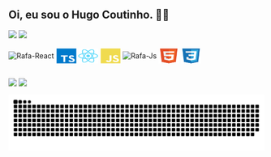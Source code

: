 ## Oi, eu sou o Hugo Coutinho. 👨‍💻
<div>
  <img height="180em" src="https://github-readme-stats.vercel.app/api?username=HugoCoutinho96&show_icons=true&theme=dracula"/>
  <img height="180em" src="https://github-readme-stats.vercel.app/api/top-langs/?username=HugoCoutinho96&layout=compact&theme=dracula"/>
</div>
<div style="display: inline-block"><br>
  <img align="center" alt="Rafa-React" height="30" width="40" src="https://cdn.jsdelivr.net/gh/devicons/devicon@latest/icons/nextjs/nextjs-original.svg">
  <img align="center" alt="Rafa-Ts" height="30" width="40" src="https://raw.githubusercontent.com/devicons/devicon/master/icons/typescript/typescript-plain.svg">
  <img align="center" alt="Rafa-React" height="30" width="40" src="https://raw.githubusercontent.com/devicons/devicon/master/icons/react/react-original.svg">
  <img align="center" alt="Rafa-Js" height="30" width="40" src="https://raw.githubusercontent.com/devicons/devicon/master/icons/javascript/javascript-plain.svg">
  <img align="center" alt="Rafa-Js" height="30" width="40" src="https://cdn.jsdelivr.net/gh/devicons/devicon@latest/icons/tailwindcss/tailwindcss-original.svg">
  <img align="center" alt="Rafa-HTML" height="30" width="40" src="https://raw.githubusercontent.com/devicons/devicon/master/icons/html5/html5-original.svg">
  <img align="center" alt="Rafa-CSS" height="30" width="40" src="https://raw.githubusercontent.com/devicons/devicon/master/icons/css3/css3-original.svg">
</div>

##

<div> 
  <a href="mailto:hugocoutinho96@outlook.com" target="_blank"><img src="https://img.shields.io/badge/Outlook-2c2c2c?style=for-the-badge&logo=microsoft-outlook&logoColor=white"/></a>
  <a href="https://www.linkedin.com/in/hugocoutinho96" target="_blank"><img src="https://img.shields.io/badge/-LinkedIn-%230077B5?style=for-the-badge&logo=linkedin&logoColor=white"/></a> 
</div>

![GitHub Snake animation](https://raw.githubusercontent.com/HugoCoutinho96/HugoCoutinho96/main/github-contribution-grid-snake-dark.svg)
